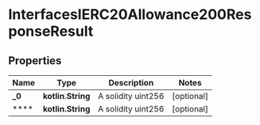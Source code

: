 
# InterfacesIERC20Allowance200ResponseResult

## Properties
Name | Type | Description | Notes
------------ | ------------- | ------------- | -------------
**_0** | **kotlin.String** | A solidity uint256 |  [optional]
**** | **kotlin.String** | A solidity uint256 |  [optional]



